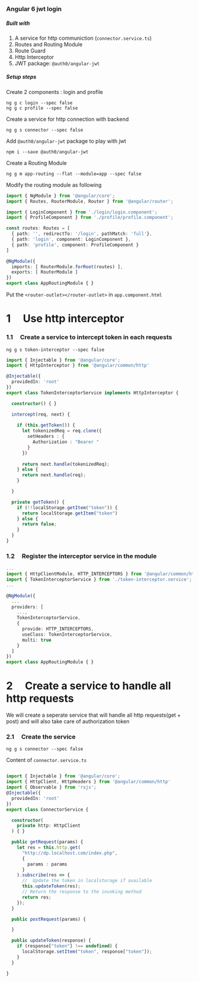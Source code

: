 ### Angular 6 jwt login

##### Built with
1) A service for http communiction (`connector.service.ts`)
2) Routes and Routing Module 
3) Route Guard
4) Http Interceptor
5) JWT package: `@auth0/angular-jwt`

##### Setup steps

Create 2 components : login and profile
```
ng g c login --spec false
ng g c profile --spec false
```
Create a service for http connection with backend
```
ng g s connector --spec false
```
Add `@auth0/angular-jwt` package to play with jwt
```
npm i --save @auth0/angular-jwt
```
Create a Routing Module
```
ng g m app-routing --flat --module=app --spec false
```
Modify the routing module as following
```typescript
import { NgModule } from '@angular/core';
import { Routes, RouterModule, Router } from '@angular/router';

import { LoginComponent } from './login/login.component';
import { ProfileComponent } from './profile/profile.component';

const routes: Routes = [
  { path: '', redirectTo: '/login', pathMatch: 'full'},
  { path: 'login', component: LoginComponent },
  { path: 'profile', component: ProfileComponent }
]

@NgModule({
  imports: [ RouterModule.forRoot(routes) ],
  exports: [ RouterModule ]
})
export class AppRoutingModule { }

```
Put the `<router-outlet></router-outlet>` in `app.component.html`


# 1  &nbsp;  &nbsp; Use http interceptor

### 1.1  &nbsp;  &nbsp; Create a service to intercept token in each requests

```
ng g s token-interceptor --spec false
```

```typescript
import { Injectable } from '@angular/core';
import { HttpInterceptor } from '@angular/common/http'

@Injectable({
  providedIn: 'root'
})
export class TokenInterceptorService implements HttpInterceptor {

  constructor() { }

  intercept(req, next) {
    
    if (this.getToken()) {
      let tokenizedReq = req.clone({
        setHeaders : {
          Authorization : "Bearer "
        }
      })
  
      return next.handle(tokenizedReq);
    } else {
      return next.handle(req);
    }

  }

  private getToken() {
    if (!!localStorage.getItem("token")) {
      return localStorage.getItem("token")
    } else {
      return false;
    }
  }
}
```
### 1.2   &nbsp;  &nbsp; Register the interceptor service in the module

```typescript
...
import { HttpClientModule, HTTP_INTERCEPTORS } from '@angular/common/http';
import { TokenInterceptorService } from './token-interceptor.service';
...

@NgModule({
  ...
  providers: [
    ...,
    TokenInterceptorService, 
    {
      provide: HTTP_INTERCEPTORS,
      useClass: TokenInterceptorService,
      multi: true
    }
  ]
})
export class AppRoutingModule { }

```


# 2  &nbsp;  &nbsp; Create a service to handle all http requests

We will create a seperate service that will handle all http requests(get + post) and will also take care of authorization token

### 2.1  &nbsp;  &nbsp; Create the service

```
ng g s connector --spec false
```
Content of `connector.service.ts`

```typescript

import { Injectable } from '@angular/core';
import { HttpClient, HttpHeaders } from '@angular/common/http'
import { Observable } from 'rxjs';
@Injectable({
  providedIn: 'root'
})
export class ConnectorService {

  constructor(
    private http: HttpClient
  ) { }

  public getRequest(params) {
    let res = this.http.get(
      "http://dp.localhost.com/index.php",
      {
        params : params
      }
    ).subscribe(res => {
      //  Update the token in localstorage if available
      this.updateToken(res);
      // Return the response to the invoking method
      return res;
    });
  }

  public postRequest(params) {

  }

  public updateToken(response) {
    if (response["token"] !== undefined) {
      localStorage.setItem("token", response["token"]);
    }
  }

}


```
